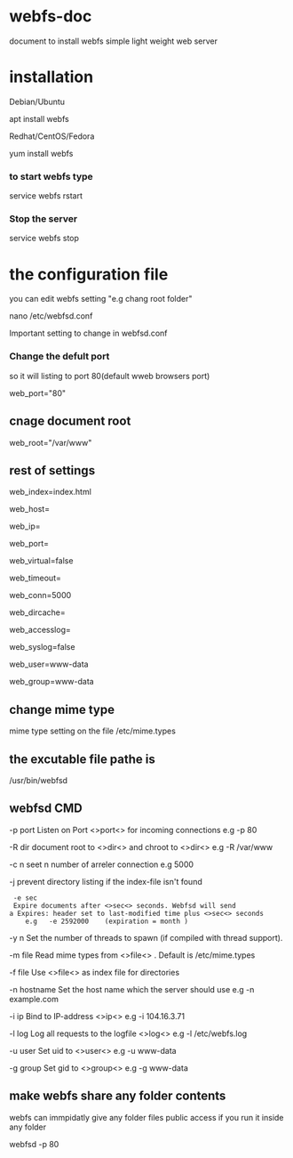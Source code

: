 # webfs-doc
document to install webfs simple light weight web server 

# installation 

Debian/Ubuntu  

apt install webfs   

Redhat/CentOS/Fedora

yum install webfs   

### to start webfs type 

service  webfs rstart  

### Stop the server 

service  webfs stop 

# the configuration file 
you can edit webfs setting "e.g chang root folder"

nano /etc/webfsd.conf

Important setting to change in webfsd.conf 
### Change the defult port 
so it will listing to port 80(default wweb browsers port)

web_port="80" 
##  cnage document root
web_root="/var/www"
##  rest of settings 
   web_index=index.html
   
   web_host=
   
   web_ip=
   
   web_port=
   
   web_virtual=false
   
   web_timeout=
   
   web_conn=5000
   
   web_dircache=
   
   web_accesslog=
   
   web_syslog=false
   
   web_user=www-data
   
   web_group=www-data

## change mime type 
mime type setting on the file 
 /etc/mime.types
## the excutable file pathe is 
 /usr/bin/webfsd
 
##  webfsd CMD 

-p port
   Listen on  Port <>port<> for incoming connections e.g -p 80

-R dir 
  document root to <>dir<> and chroot to <>dir<>  e.g -R  /var/www

-c n
 seet n number of arreler connection e.g 5000

-j
 prevent directory listing if the index-file isn't found

	 -e sec
	 Expire documents after <>sec<> seconds. Webfsd will send
	a Expires: header set to last-modified time plus <>sec<> seconds 
		e.g   -e 2592000    (expiration = month )

-y n
  Set the number of threads to spawn (if compiled with thread support).
  
 -m file
   Read mime types from <>file<> .  Default is /etc/mime.types
   
 -f file
 Use <>file<> as index file for directories

-n hostname
Set the host  name which the server should use  e.g  -n example.com

-i ip
Bind to IP-address <>ip<> e.g  -i  104.16.3.71

-l log
Log all requests to the logfile <>log<> e.g -l /etc/webfs.log

-u user
Set uid to <>user<> e.g  -u  www-data

-g group
Set gid to <>group<>   e.g  -g www-data

 ## make webfs share any folder contents 
 webfs can immpidatly give any folder files public access if you run it inside any folder 

   webfsd   -p 80
 
